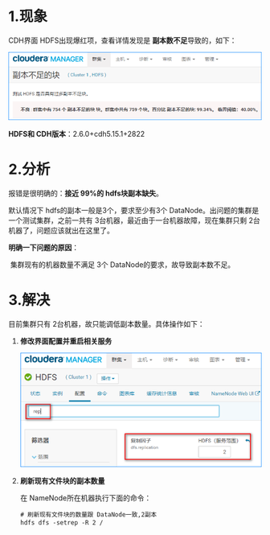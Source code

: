 # 1.现象

CDH界面 HDFS出现爆红项，查看详情发现是 **副本数不足**导致的，如下：

![hdfs-rep](images/hdfs-replication.png)



**HDFS和 CDH版本**：2.6.0+cdh5.15.1+2822

# 2.分析

报错是很明确的：**接近 99%的 hdfs块副本缺失**。

默认情况下 hdfs的副本一般是3个，要求至少有3个 DataNode。出问题的集群是一个测试集群，之前一共有 3台机器，最近由于一台机器故障，现在集群只剩 2台机器了，问题应该就出在这里了。

**明确一下问题的原因**：

​	集群现有的机器数量不满足 3个 DataNode的要求，故导致副本数不足。

# 3.解决

目前集群只有 2台机器，故只能调低副本数量。具体操作如下：

1. **修改界面配置并重启相关服务**

   ![dfs-replication](images/dfs-replication.png)

2. **刷新现有文件块的副本数量**

   在 NameNode所在机器执行下面的命令：

   ```shell
   # 刷新现有文件块的数量跟 DataNode一致,2副本
   hdfs dfs -setrep -R 2 /

